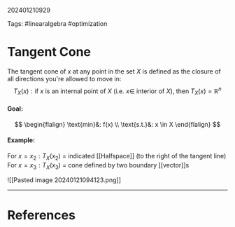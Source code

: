 202401210929

Tags: #linearalgebra #optimization 

# Tangent Cone
The tangent cone of $x$ at any point in the set $X$ is defined as the closure of all directions you're allowed to move in:
$$
T_X(x): \text{if\ $x$ is an internal point of $X$ (i.e. $x \in$ interior of $X$), then $T_X(x) = \mathbb{R}^n$}
$$

#### Goal:
$$
\begin{flalign}
\text{min}&: f(x) \\
\text{s.t.}&: x \in X
\end{flalign}
$$
#### Example:
For $x = x_2: T_X(x_2)$ = indicated [[Halfspace]] (to the right of the tangent line)
For $x = x_3: T_X(x_3)$ = cone defined by two boundary [[vector]]s

![[Pasted image 20240121094123.png]]


---
# References
